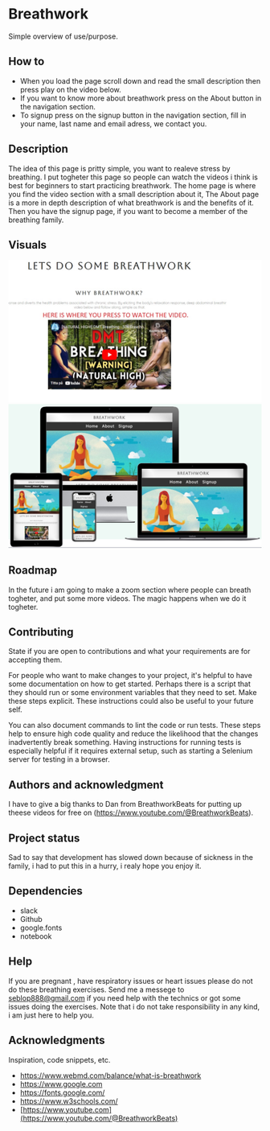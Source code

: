 # Breathwork

Simple overview of use/purpose.

## How to
* When you load the page scroll down and read the small description then press play on the video below.
* If you want to know more about breathwork press on the About button in the navigation section.
* To signup press on the signup button in the navigation section, fill in your name, last name and email adress, we contact you.



## Description

The idea of this page is pritty simple, you want to realeve stress by breathing.
I put togheter this page so people can watch the videos i think is best for 
beginners to start practicing breathwork.
The home page is where you find the video section with a small description about it,
The About page is a more in depth description of what breathwork is and the benefits of it.
Then you have the signup page, if you want to become a member of the breathing family.

## Visuals
![ScreenShot](assests/images/Homepage.jpg)
![ScreenShot](assests/images/DifferentScreens.jpg)

## Roadmap
In the future i am going to make a zoom section where people can breath togheter, and put some more videos.
The magic happens when we do it togheter.


## Contributing
State if you are open to contributions and what your requirements are for accepting them.

For people who want to make changes to your project, it's helpful to have some documentation on how to get started. Perhaps there is a script that they should run or some environment variables that they need to set. Make these steps explicit. These instructions could also be useful to your future self.

You can also document commands to lint the code or run tests. These steps help to ensure high code quality and reduce the likelihood that the changes inadvertently break something. Having instructions for running tests is especially helpful if it requires external setup, such as starting a Selenium server for testing in a browser.

## Authors and acknowledgment
I have to give a big thanks to Dan from BreathworkBeats for putting up theese videos for free on (https://www.youtube.com/@BreathworkBeats).

## Project status
Sad to  say that development has slowed down because of sickness in the family, i had to put this in a hurry, i realy hope you enjoy it.

## Dependencies

* slack
* Github
* google.fonts
* notebook

## Help

If you are pregnant , have respiratory issues or heart issues please do not do these breathing exercises.
Send me a messege to seblop888@gmail.com if you need help with the technics or got some issues doing the exercises.
Note that i do not take responsibility in any kind, i am just here to help you.

## Acknowledgments

Inspiration, code snippets, etc.
* https://www.webmd.com/balance/what-is-breathwork
* https://www.google.com
* https://fonts.google.com/
* https://www.w3schools.com/
* [https://www.youtube.com](https://www.youtube.com/@BreathworkBeats)
